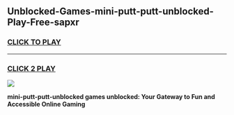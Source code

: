 
## Unblocked-Games-mini-putt-putt-unblocked-Play-Free-sapxr
<h3>
<a href="https://premium76.site?title=mini-putt-putt-unblocked&ref=20M">CLICK TO PLAY</a></h3>
<hr>

<h3>
<a href="https://premium76.site?title=mini-putt-putt-unblocked&ref=20M">CLICK 2 PLAY</a>
  
</h3>

<a href="https://premium76.site?title=mini-putt-putt-unblocked&ref=19M"><img src="https://clearcache.store/games.png"></a>


**mini-putt-putt-unblocked games unblocked: Your Gateway to Fun and Accessible Online Gaming**
